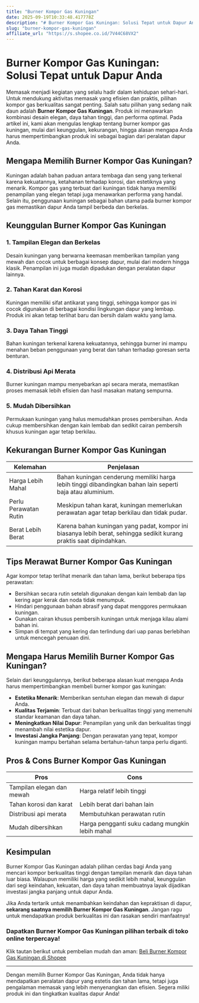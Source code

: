 ```yaml
---
title: "Burner Kompor Gas Kuningan"
date: 2025-09-19T10:33:48.417778Z
description: "# Burner Kompor Gas Kuningan: Solusi Tepat untuk Dapur Anda..."
slug: "burner-kompor-gas-kuningan"
affiliate_url: "https://s.shopee.co.id/7V44C68VX2"
---
```

# Burner Kompor Gas Kuningan: Solusi Tepat untuk Dapur Anda

Memasak menjadi kegiatan yang selalu hadir dalam kehidupan sehari-hari. Untuk mendukung aktivitas memasak yang efisien dan praktis, pilihan kompor gas berkualitas sangat penting. Salah satu pilihan yang sedang naik daun adalah **Burner Kompor Gas Kuningan**. Produk ini menawarkan kombinasi desain elegan, daya tahan tinggi, dan performa optimal. Pada artikel ini, kami akan mengulas lengkap tentang burner kompor gas kuningan, mulai dari keunggulan, kekurangan, hingga alasan mengapa Anda harus mempertimbangkan produk ini sebagai bagian dari peralatan dapur Anda.

## Mengapa Memilih Burner Kompor Gas Kuningan?

Kuningan adalah bahan paduan antara tembaga dan seng yang terkenal karena kekuatannya, ketahanan terhadap korosi, dan estetiknya yang menarik. Kompor gas yang terbuat dari kuningan tidak hanya memiliki penampilan yang elegan tetapi juga menawarkan performa yang handal. Selain itu, penggunaan kuningan sebagai bahan utama pada burner kompor gas memastikan dapur Anda tampil berbeda dan berkelas.

## Keunggulan Burner Kompor Gas Kuningan

### 1. **Tampilan Elegan dan Berkelas**
Desain kuningan yang berwarna keemasan memberikan tampilan yang mewah dan cocok untuk berbagai konsep dapur, mulai dari modern hingga klasik. Penampilan ini juga mudah dipadukan dengan peralatan dapur lainnya.

### 2. **Tahan Karat dan Korosi**
Kuningan memiliki sifat antikarat yang tinggi, sehingga kompor gas ini cocok digunakan di berbagai kondisi lingkungan dapur yang lembap. Produk ini akan tetap terlihat baru dan bersih dalam waktu yang lama.

### 3. **Daya Tahan Tinggi**
Bahan kuningan terkenal karena kekuatannya, sehingga burner ini mampu menahan beban penggunaan yang berat dan tahan terhadap goresan serta benturan.

### 4. **Distribusi Api Merata**
Burner kuningan mampu menyebarkan api secara merata, memastikan proses memasak lebih efisien dan hasil masakan matang sempurna.

### 5. **Mudah Dibersihkan**
Permukaan kuningan yang halus memudahkan proses pembersihan. Anda cukup membersihkan dengan kain lembab dan sedikit cairan pembersih khusus kuningan agar tetap berkilau.

## Kekurangan Burner Kompor Gas Kuningan

| Kelemahan                             | Penjelasan                                                 |
|----------------------------------------|--------------------------------------------------------------|
| Harga Lebih Mahal                    | Bahan kuningan cenderung memiliki harga lebih tinggi dibandingkan bahan lain seperti baja atau aluminium.|
| Perlu Perawatan Rutin               | Meskipun tahan karat, kuningan memerlukan perawatan agar tetap berkilau dan tidak pudar.|
| Berat Lebih Berat                    | Karena bahan kuningan yang padat, kompor ini biasanya lebih berat, sehingga sedikit kurang praktis saat dipindahkan. |

## Tips Merawat Burner Kompor Gas Kuningan

Agar kompor tetap terlihat menarik dan tahan lama, berikut beberapa tips perawatan:

- Bersihkan secara rutin setelah digunakan dengan kain lembab dan lap kering agar kerak dan noda tidak menumpuk.
- Hindari penggunaan bahan abrasif yang dapat menggores permukaan kuningan.
- Gunakan cairan khusus pembersih kuningan untuk menjaga kilau alami bahan ini.
- Simpan di tempat yang kering dan terlindung dari uap panas berlebihan untuk mencegah penuaan dini.

## Mengapa Harus Memilih Burner Kompor Gas Kuningan?

Selain dari keunggulannya, berikut beberapa alasan kuat mengapa Anda harus mempertimbangkan membeli burner kompor gas kuningan:

- **Estetika Menarik**: Memberikan sentuhan elegan dan mewah di dapur Anda.
- **Kualitas Terjamin**: Terbuat dari bahan berkualitas tinggi yang memenuhi standar keamanan dan daya tahan.
- **Meningkatkan Nilai Dapur**: Penampilan yang unik dan berkualitas tinggi menambah nilai estetika dapur.
- **Investasi Jangka Panjang**: Dengan perawatan yang tepat, kompor kuningan mampu bertahan selama bertahun-tahun tanpa perlu diganti.

## Pros & Cons Burner Kompor Gas Kuningan

| **Pros**                                 | **Cons**                                        |
|-------------------------------------------|------------------------------------------------|
| Tampilan elegan dan mewah                | Harga relatif lebih tinggi                 |
| Tahan korosi dan karat                   | Lebih berat dari bahan lain                |
| Distribusi api merata                     | Membutuhkan perawatan rutin               |
| Mudah dibersihkan                        | Harga pengganti suku cadang mungkin lebih mahal |

## Kesimpulan

Burner Kompor Gas Kuningan adalah pilihan cerdas bagi Anda yang mencari kompor berkualitas tinggi dengan tampilan menarik dan daya tahan luar biasa. Walaupun memiliki harga yang sedikit lebih mahal, keunggulan dari segi keindahan, kekuatan, dan daya tahan membuatnya layak dijadikan investasi jangka panjang untuk dapur Anda.

Jika Anda tertarik untuk menambahkan keindahan dan kepraktisan di dapur, **sekarang saatnya memilih Burner Kompor Gas Kuningan**. Jangan ragu untuk mendapatkan produk berkualitas ini dan rasakan sendiri manfaatnya!

### **Dapatkan Burner Kompor Gas Kuningan pilihan terbaik di toko online terpercaya!**

Klik tautan berikut untuk pembelian mudah dan aman: [Beli Burner Kompor Gas Kuningan di Shopee](https://s.shopee.co.id/7V44C68VX2)

---

Dengan memilih Burner Kompor Gas Kuningan, Anda tidak hanya mendapatkan peralatan dapur yang estetis dan tahan lama, tetapi juga pengalaman memasak yang lebih menyenangkan dan efisien. Segera miliki produk ini dan tingkatkan kualitas dapur Anda!